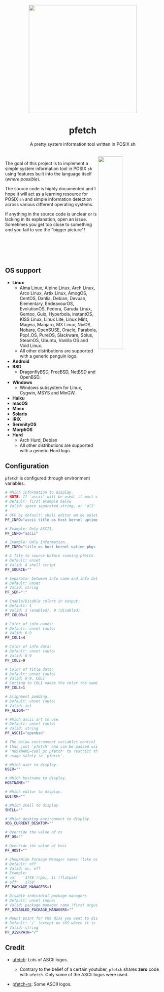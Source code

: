<p align="center"><img src="https://user-images.githubusercontent.com/6799467/65944518-68834d80-e421-11e9-9b14-6ca26a16108a.png" width="350px"></p>
<h1 align="center">pfetch</h1>
<p align="center">A pretty system information tool written in POSIX sh</p><br>

<img src="https://user-images.githubusercontent.com/6799467/65945384-5bfff480-e423-11e9-863e-4e7cf16eb648.png" width="40%" align="right">

The goal of this project is to implement a simple system
information tool in POSIX `sh` using features built into
the language itself (*where possible*).

The source code is highly documented and I hope it will
act as a learning resource for POSIX `sh` and simple
information detection across various different operating
systems.

If anything in the source code is unclear or is lacking
in its explanation, open an issue. Sometimes you get too
close to something and you fail to see the "bigger
picture"!

<br>
<br>
<br>
<br>

## OS support

- **Linux**
    - Alma Linux, Alpine Linux, Arch Linux, Arco Linux, Artix Linux, AmogOS, CentOS, Dahlia, Debian, Devuan, Elementary, EndeavourOS, EvolutionOS, Fedora, Garuda Linux, Gentoo, Guix, Hyperbola, instantOS, KISS Linux, Linux Lite, Linux Mint, Mageia, Manjaro, MX Linux, NixOS, Nobara, OpenSUSE, Oracle, Parabola, Pop!\_OS, PureOS, Slackware, Solus, SteamOS, Ubuntu, Vanilla OS and Void Linux.
    - All other distributions are supported with a generic penguin logo.
- **Android**
- **BSD**
    - DragonflyBSD, FreeBSD, NetBSD and OpenBSD.
- **Windows**
    - Windows subsystem for Linux, Cygwin, MSYS and MinGW.
- **Haiku**
- **macOS**
- **Minix**
- **Solaris**
- **IRIX**
- **SerenityOS**
- **MorphOS**
- **Hurd**
    - Arch Hurd, Debian
    - All other distributions are supported with a generic Hurd logo.

## Configuration

`pfetch` is configured through environment variables.

```sh
# Which information to display.
# NOTE: If 'ascii' will be used, it must come first.
# Default: first example below
# Valid: space separated string, or 'all'
#
# OFF by default: shell editor wm de palette disk term resolution
PF_INFO="ascii title os host kernel uptime pkgs memory"

# Example: Only ASCII.
PF_INFO="ascii"

# Example: Only Information.
PF_INFO="title os host kernel uptime pkgs memory"

# A file to source before running pfetch.
# Default: unset
# Valid: A shell script
PF_SOURCE=""

# Separator between info name and info data.
# Default: unset
# Valid: string
PF_SEP=":"

# Enable/Disable colors in output:
# Default: 1
# Valid: 1 (enabled), 0 (disabled)
PF_COLOR=1

# Color of info names:
# Default: unset (auto)
# Valid: 0-9
PF_COL1=4

# Color of info data:
# Default: unset (auto)
# Valid: 0-9
PF_COL2=9

# Color of title data:
# Default: unset (auto)
# Valid: 0-9, COL1
# Setting to COL1 makes the color the same as COL1
PF_COL3=1

# Alignment padding.
# Default: unset (auto)
# Valid: int
PF_ALIGN=""

# Which ascii art to use.
# Default: unset (auto)
# Valid: string
PF_ASCII="openbsd"

# The below environment variables control more
# than just 'pfetch' and can be passed using
# 'HOSTNAME=cool_pc pfetch' to restrict their
# usage solely to 'pfetch'.

# Which user to display.
USER=""

# Which hostname to display.
HOSTNAME=""

# Which editor to display.
EDITOR=""

# Which shell to display.
SHELL=""

# Which desktop environment to display.
XDG_CURRENT_DESKTOP=""

# Override the value of os
PF_OS=""

# Override the value of host
PF_HOST=""

# Show/Hide Package Manager names (like neofetch)
# Default: off
# Valid: on, off
# Example:
# on:   '1748 (rpm), 11 (flatpak)'
# off:  '1759'
PF_PACKAGE_MANAGERS=1

# Disable individial package managers
# Default: unset (none)
# Valid: package manager name (first arguement passed to the count_single_pkg function)
PF_DISABLED_PACKAGE_MANAGERS=""

# Mount point for the disk you want to display in disk info
# Default: '/' (except on iOS where it is /private/var, and on Android where it is /data)
# Valid: string
PF_DISKPATH="/"
```

## Credit

- [ufetch](https://gitlab.com/jschx/ufetch): Lots of ASCII logos.
    - Contrary to the belief of a certain youtuber, `pfetch` shares **zero** code with `ufetch`. Only some of the ASCII logos were used.

- [pfetch-rs](https://github.com/Gobidev/pfetch-rs): Some ASCII logos.
